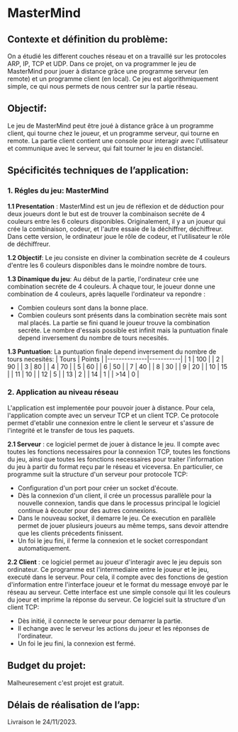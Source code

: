 # MasterMind

## Contexte et définition du problème:
On a étudié les different couches réseau et on a travaillé sur les protocoles ARP, IP, TCP et UDP. Dans ce projet, on va programmer le jeu de MasterMind pour jouer à distance grâce une programme serveur (en remote) et un programme client (en local). Ce jeu est algorithmiquement simple, ce qui nous permets de nous centrer sur la partie réseau.


## Objectif:
Le jeu de MasterMind peut être joué à distance grâce à un programme client, qui tourne chez le joueur, et un programme serveur, qui tourne en remote. La partie client contient une console pour interagir avec l'utilisateur et communique avec le serveur, qui fait tourner le jeu en distanciel.

## Spécificités techniques de l’application:
### 1. Régles du jeu: MasterMind
**1.1 Presentation** : MasterMind est un jeu  de réflexion et de déduction pour deux joueurs dont le but est de trouver la combinaison secréte de 4 couleurs entre les 6 coleurs disponibles. Originalement, il y a un joueur qui crée la combinaison, codeur, et l'autre essaie de la déchiffrer, déchiffreur. Dans cette version, le ordinateur joue le rôle de codeur, et l'utilisateur le rôle de déchiffreur.

**1.2 Objectif**: Le jeu consiste en diviner la combination secrète de 4 couleurs d'entre les 6 couleurs disponibles dans le moindre nombre de tours.

**1.3 Dinamique du jeu**: Au début de la partie, l'ordinateur crée une combination secréte de 4 couleurs. À chaque tour, le joueur donne une combination de 4 couleurs, après laquelle l'ordinateur va repondre :
- Combien couleurs sont dans la bonne place. 
- Combien couleurs sont présents dans la combination secrète mais sont mal placés.
La partie se fini quand le joueur trouve la combination secrète. Le nombre d'essais possible est infinit mais la puntuation finale depend inversement du nombre de tours necesités.

**1.3 Puntuation**: La puntuation finale depend inversement du nombre de tours necesités:
| Tours         | Points     |
|--------------|-----------|
| 1 | 100     |
| 2      | 90  |
| 3      | 80  |
| 4      | 70  |
| 5      | 60  |
| 6      | 50  |
| 7      | 40  |
| 8      | 30  |
| 9      | 20  |
| 10      | 15  |
| 11      | 10  |
| 12      | 5  |
| 13      | 2  |
| 14      | 1  |
| >14      | 0  |

### 2. Application au niveau réseau
L'application est implementée pour pouvoir jouer à distance. Pour cela, l'application compte avec un serveur TCP et un client TCP. Ce protocole permet d'etablir une connexion entre le client le serveur et s'assure de l'integrité et le transfer de tous les paquets.

**2.1 Serveur** : ce logiciel permet de jouer à distance le jeu. Il compte avec toutes les fonctions necessaires pour la connexion TCP, toutes les fonctions du jeu, ainsi que toutes les fonctions necessaires pour traiter l'information du jeu à partir du format reçu par le réseau et viceversa. En particulier, ce programme suit la structure d'un serveur pour protocole TCP:
- Configuration d'un port pour créer un socket d'écoute.
- Dès la connexion d'un client, il crée un processus parallèle pour la nouvelle connexion, tandis que dans le processus principal le logiciel continue à écouter pour des autres connexions.
- Dans le nouveau socket, il demarre le jeu. Ce execution en parallèle permet de jouer plusieurs joueurs au même temps, sans devoir attendre que les clients précedents finissent.
- Un foi le jeu fini, il ferme la connexion et le socket correspondant automatiquement.

**2.2 Client** : ce logiciel permet au joueur d'interagir avec le jeu depuis son ordinateur. Ce programme est l'intermediaire entre le joueur et le jeu, executé dans le serveur. Pour cela, il compte avec des fonctions de gestion d'information entre l'interface joueur et le format du message envoyé par le réseau au serveur. Cette interface est une simple console qui lit les couleurs du joeur et imprime la réponse du serveur. Ce logiciel suit la structure d'un client TCP:
- Dès initié, il connecte le serveur pour demarrer la partie.
- Il echange avec le serveur les actions du joeur et les réponses de l'ordinateur.
- Un foi le jeu fini, la connexion est fermé.

## Budget du projet:
Malheuresement c'est projet est gratuit.

## Délais de réalisation de l’app:
Livraison le 24/11/2023.

